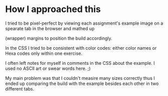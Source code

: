 # How I approached this #


I tried to be pixel-perfect by viewing each assignment's example image on a spearate
tab in the browser and mathed up <main> (wrapper) margins to position the build
accordingly.

In the CSS I tried to be consistent with color codes: either color names or Hexa 
codes only within one exercise.

I often left notes for myself in comments in the CSS about the example. I used no
ASCII art or swear words here. ;)

My main problem was that I couldn't measire many sizes correctly thus I ended up
comparing the build with the example besides each other in two different tabs.
